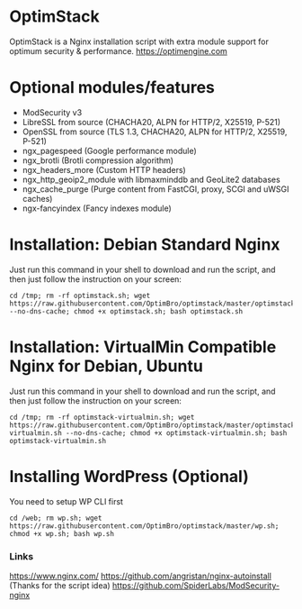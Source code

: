 # OptimStack

 OptimStack is a Nginx installation script with extra module support for optimum security & performance. https://optimengine.com

# Optional modules/features

- ModSecurity v3
- LibreSSL from source (CHACHA20, ALPN for HTTP/2, X25519, P-521)
- OpenSSL from source (TLS 1.3, CHACHA20, ALPN for HTTP/2, X25519, P-521)
- ngx_pagespeed (Google performance module)
- ngx_brotli (Brotli compression algorithm)
- ngx_headers_more (Custom HTTP headers)
- ngx_http_geoip2_module with libmaxminddb and GeoLite2 databases
- ngx_cache_purge (Purge content from FastCGI, proxy, SCGI and uWSGI caches)
- ngx-fancyindex (Fancy indexes module)

# Installation: Debian Standard Nginx

Just run this command in your shell to download and run the script, and then just follow the instruction on your screen:

```
cd /tmp; rm -rf optimstack.sh; wget https://raw.githubusercontent.com/OptimBro/optimstack/master/optimstack.sh --no-dns-cache; chmod +x optimstack.sh; bash optimstack.sh
```

# Installation: VirtualMin Compatible Nginx for Debian, Ubuntu

Just run this command in your shell to download and run the script, and then just follow the instruction on your screen:

```
cd /tmp; rm -rf optimstack-virtualmin.sh; wget https://raw.githubusercontent.com/OptimBro/optimstack/master/optimstack-virtualmin.sh --no-dns-cache; chmod +x optimstack-virtualmin.sh; bash optimstack-virtualmin.sh
```

# Installing WordPress (Optional)

You need to setup WP CLI first
```
cd /web; rm wp.sh; wget https://raw.githubusercontent.com/OptimBro/optimstack/master/wp.sh; chmod +x wp.sh; bash wp.sh
```
### Links
https://www.nginx.com/ 
https://github.com/angristan/nginx-autoinstall (Thanks for the script idea)
https://github.com/SpiderLabs/ModSecurity-nginx

